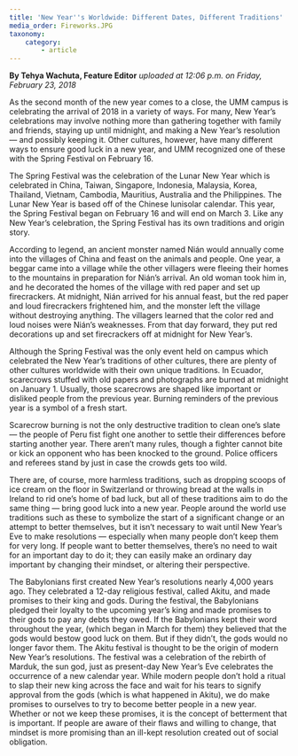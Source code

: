 ```yaml
---
title: 'New Year''s Worldwide: Different Dates, Different Traditions'
media_order: Fireworks.JPG
taxonomy:
    category:
        - article
---
```


**By Tehya Wachuta, Feature Editor** _uploaded at 12:06 p.m. on Friday, February 23, 2018_

As the second month of the new year comes to a close, the UMM campus is celebrating the arrival of 2018 in a variety of ways. For many, New Year’s celebrations may involve nothing more than gathering together with family and friends, staying up until midnight, and making a New Year’s resolution — and possibly keeping it.  Other cultures, however, have  many different ways to ensure good luck in a new year, and UMM recognized one of these with the Spring Festival on February 16.

The Spring Festival was the celebration of the Lunar New Year which is celebrated in China, Taiwan, Singapore, Indonesia, Malaysia, Korea, Thailand, Vietnam, Cambodia, Mauritius, Australia and the Philippines.  The Lunar New Year is based off of the Chinese lunisolar calendar.  This year, the Spring Festival began on February 16 and will end on March 3. Like any New Year’s celebration, the Spring Festival has its own traditions and origin story.

According to legend, an ancient monster named Nián would annually come into the villages of China and feast on the animals and people. One year, a beggar came into a village while the other villagers were fleeing their homes to the mountains in preparation for Nián’s arrival. An old woman took him in, and he decorated the homes of the village with red paper and set up firecrackers. At midnight, Nián arrived for his annual feast, but the red paper and loud firecrackers frightened him, and the monster left the village without destroying anything. The villagers learned that the color red and loud noises were Nián’s weaknesses. From that day forward, they put red decorations up and set firecrackers off at midnight for New Year’s.

Although the Spring Festival was the only event held on campus which celebrated the New Year’s traditions of other cultures, there are plenty of other cultures worldwide with their own unique traditions. In Ecuador, scarecrows stuffed with old papers and photographs are burned at midnight on January 1.  Usually, those scarecrows are shaped like important or disliked people from the previous year.  Burning reminders of the previous year is a symbol of a fresh start.  

Scarecrow burning is not the only destructive tradition to clean one’s slate — the people of Peru fist fight one another to settle their differences before starting another year.  There aren’t many rules, though a fighter cannot bite or kick an opponent who has been knocked to the ground.  Police officers and referees stand by just in case the crowds gets too wild.

There are, of course, more harmless traditions, such as dropping scoops of ice cream on the floor in Switzerland or throwing bread at the walls in Ireland to rid one’s home of bad luck, but all of these traditions aim to do the same thing — bring good luck into a new year.  People around the world use traditions such as these to symbolize the start of a significant change or an attempt to better themselves, but it isn’t necessary to wait until New Year’s Eve to make resolutions — especially when many people don’t keep them for very long.  If people want to better themselves, there’s no need to wait for an important day to do it; they can easily make an ordinary day important by changing their mindset, or altering their perspective.

The Babylonians first created New Year’s resolutions nearly 4,000 years ago.  They celebrated a 12-day religious festival, called Akitu, and made promises to their king and gods.  During the festival, the Babylonians pledged their loyalty to the upcoming year’s king and made promises to their gods to pay any debts they owed.  If the Babylonians kept their word throughout the year, (which began in March for them) they believed that the gods would bestow good luck on them. But if they didn’t, the gods would no longer favor them.
The Akitu festival is thought to be the origin of modern New Year’s resolutions.  The festival was a celebration of the rebirth of Marduk, the sun god, just as present-day New Year’s Eve celebrates the occurrence of a new calendar year.  While modern people don’t hold a ritual to slap their new king across the face and wait for his tears to signify approval from the gods (which is what happened in Akitu), we do make promises to ourselves to try to become better people in a new year.  Whether or not we keep these promises, it is the concept of betterment that is important.  If people are aware of their flaws and willing to change, that mindset is more promising than an ill-kept resolution created out of social obligation.